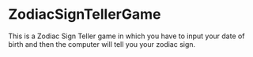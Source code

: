 # ZodiacSignTellerGame
This is a Zodiac Sign Teller game in which you have to input your date of birth and then the computer will tell you your zodiac sign.
